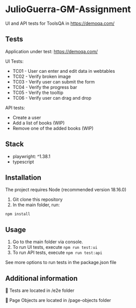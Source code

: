 # JulioGuerra-GM-Assignment
UI and API tests for ToolsQA in https://demoqa.com/

## Tests
Application under test: https://demoqa.com/

UI Tests:

- TC01 - User can enter and edit data in webtables
- TC02 - Verify broken image
- TC03 - Verify user can submit the form
- TC04 - Verify the progress bar
- TC05 - Verify the tooltip
- TC06 - Verify user can drag and drop

API tests:
- Create a user
- Add a list of books (WIP)
- Remove one of the added books (WIP)

## Stack
- playwright: ^1.38.1
- typescript

## Installation
The project requires Node (recommended version 18.16.0)

1. Git clone this repository
2. In the main folder, run:

```
npm install
```

## Usage
1. Go to the main folder via console.
2. To run UI tests, execute `npm run test:ui`
3. To run API tests, execute `npm run test:api`

See more options to run tests in the package.json file

## Additional information 

📁 Tests are located in /e2e folder

📁 Page Objects are located in /page-objects folder

